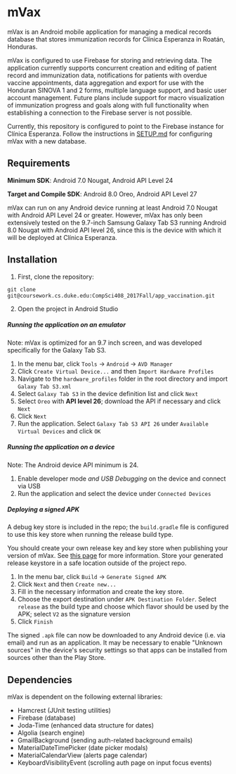 # mVax

mVax is an Android mobile application for managing a medical records database that stores immunization records for Clínica Esperanza in Roatán, Honduras.

mVax is configured to use Firebase for storing and retrieving data. The application currently supports concurrent creation and editing of patient record and immunization data, notifications for patients with overdue vaccine appointments, data aggregation and export for use with the Honduran SINOVA 1 and 2 forms, multiple language support, and basic user account management. Future plans include support for macro visualization of immunization progress and goals along with full functionality when establishing a connection to the Firebase server is not possible.

Currently, this repository is configured to point to the Firebase instance for Clínica Esperanza. Follow the instructions in [SETUP.md](SETUP.md) for configuring mVax with a new database.

## Requirements

**Minimum SDK**: Android 7.0 Nougat, Android API Level 24

**Target and Compile SDK**: Android 8.0 Oreo, Android API Level 27

mVax can run on any Android device running at least Android 7.0 Nougat with Android API Level 24 or greater. However, mVax has only been extensively tested on the 9.7-inch Samsung Galaxy Tab S3 running Android 8.0 Nougat with Android API level 26, since this is the device with which it will be deployed at Clínica Esperanza.

## Installation

1. First, clone the repository:

`git clone git@coursework.cs.duke.edu:CompSci408_2017Fall/app_vaccination.git`

2. Open the project in Android Studio

##### Running the application on an emulator 

Note: mVax is optimized for an 9.7 inch screen, and was developed specifically for the Galaxy Tab S3.

1. In the menu bar, click `Tools` &rarr; `Android` &rarr; `AVD Manager`
2. Click `Create Virtual Device...` and then `Import Hardware Profiles`
3. Navigate to the `hardware_profiles` folder in the root directory and import `Galaxy Tab S3.xml`
4. Select `Galaxy Tab S3` in the device definition list and click `Next`
5. Select `Oreo` with **API level 26**; download the API if necessary and click `Next`
6. Click `Next`
7. Run the application. Select `Galaxy Tab S3 API 26` under `Available Virtual Devices` and click `OK`

##### Running the application on a device

Note: The Android device API minimum is 24.

1. Enable developer mode *and USB Debugging* on the device and connect via USB
2. Run the application and select the device under `Connected Devices`

##### Deploying a signed APK

A debug key store is included in the repo; the `build.gradle` file is configured to use this key store when running the release build type.

You should create your own release key and key store when publishing your version of mVax. See [this page](https://developer.android.com/studio/publish/app-signing.html) for more information. Store your generated release keystore in a safe location outside of the project repo.

1. In the menu bar, click `Build` &rarr; `Generate Signed APK`
2. Click `Next` and then `Create new...`
3. Fill in the necessary information and create the key store.
4. Choose the export destination under `APK Destination Folder`. Select `release` as the build type and choose which flavor should be used by the APK; select `V2` as the signature version
5. Click `Finish`

The signed `.apk` file can now be downloaded to any Android device (i.e. via email) and run as an application. It may be necessary to enable "Unknown sources" in the device's security settings so that apps can be installed from sources other than the Play Store.

## Dependencies

mVax is dependent on the following external libraries:

* Hamcrest (JUnit testing utilities)
* Firebase (database)
* Joda-Time (enhanced data structure for dates)
* Algolia (search engine)
* GmailBackground (sending auth-related background emails)
* MaterialDateTimePicker (date picker modals)
* MaterialCalendarView (alerts page calendar)
* KeyboardVisibilityEvent (scrolling auth page on input focus events)